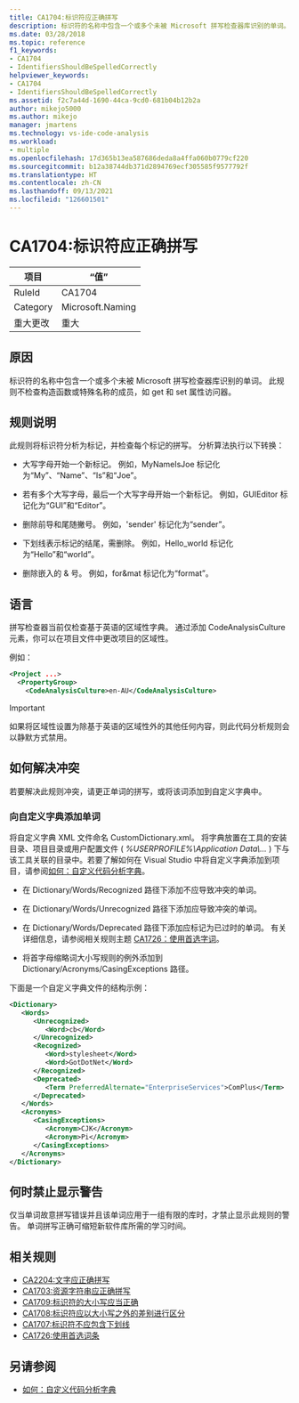 ```yaml
---
title: CA1704:标识符应正确拼写
description: 标识符的名称中包含一个或多个未被 Microsoft 拼写检查器库识别的单词。 此规则不检查构造函数或特殊名称的成员，如 get 和 set 属性访问器。
ms.date: 03/28/2018
ms.topic: reference
f1_keywords:
- CA1704
- IdentifiersShouldBeSpelledCorrectly
helpviewer_keywords:
- CA1704
- IdentifiersShouldBeSpelledCorrectly
ms.assetid: f2c7a44d-1690-44ca-9cd0-681b04b12b2a
author: mikejo5000
ms.author: mikejo
manager: jmartens
ms.technology: vs-ide-code-analysis
ms.workload:
- multiple
ms.openlocfilehash: 17d365b13ea587686deda8a4ffa060b0779cf220
ms.sourcegitcommit: b12a38744db371d2894769ecf305585f9577792f
ms.translationtype: HT
ms.contentlocale: zh-CN
ms.lasthandoff: 09/13/2021
ms.locfileid: "126601501"
---
```

# <a name="ca1704-identifiers-should-be-spelled-correctly"></a>CA1704:标识符应正确拼写

|项目|“值”|
|-|-|
|RuleId|CA1704|
|Category|Microsoft.Naming|
|重大更改|重大|

## <a name="cause"></a>原因

标识符的名称中包含一个或多个未被 Microsoft 拼写检查器库识别的单词。 此规则不检查构造函数或特殊名称的成员，如 get 和 set 属性访问器。

## <a name="rule-description"></a>规则说明

此规则将标识符分析为标记，并检查每个标记的拼写。 分析算法执行以下转换：

- 大写字母开始一个新标记。 例如，MyNameIsJoe 标记化为“My”、“Name”、“Is”和“Joe”。

- 若有多个大写字母，最后一个大写字母开始一个新标记。 例如，GUIEditor 标记化为“GUI”和“Editor”。

- 删除前导和尾随撇号。 例如，'sender' 标记化为“sender”。

- 下划线表示标记的结尾，需删除。 例如，Hello_world 标记化为“Hello”和“world”。

- 删除嵌入的 	& 号。 例如，for&mat 标记化为“format”。

## <a name="language"></a>语言

拼写检查器当前仅检查基于英语的区域性字典。 通过添加 CodeAnalysisCulture 元素，你可以在项目文件中更改项目的区域性。

例如：

```xml
<Project ...>
  <PropertyGroup>
    <CodeAnalysisCulture>en-AU</CodeAnalysisCulture>
```

> [!IMPORTANT]
> 如果将区域性设置为除基于英语的区域性外的其他任何内容，则此代码分析规则会以静默方式禁用。

## <a name="how-to-fix-violations"></a>如何解决冲突

若要解决此规则冲突，请更正单词的拼写，或将该词添加到自定义字典中。

### <a name="to-add-words-to-a-custom-dictionary"></a>向自定义字典添加单词

将自定义字典 XML 文件命名 CustomDictionary.xml。 将字典放置在工具的安装目录、项目目录或用户配置文件 ( *%USERPROFILE%\Application Data\\...* ) 下与该工具关联的目录中。若要了解如何在 Visual Studio 中将自定义字典添加到项目，请参阅[如何：自定义代码分析字典](../code-quality/how-to-customize-the-code-analysis-dictionary.md)。

- 在 Dictionary/Words/Recognized 路径下添加不应导致冲突的单词。

- 在 Dictionary/Words/Unrecognized 路径下添加应导致冲突的单词。

- 在 Dictionary/Words/Deprecated 路径下添加应标记为已过时的单词。 有关详细信息，请参阅相关规则主题 [CA1726：使用首选字词](../code-quality/ca1726.md)。

- 将首字母缩略词大小写规则的例外添加到 Dictionary/Acronyms/CasingExceptions 路径。

下面是一个自定义字典文件的结构示例：

```xml
<Dictionary>
   <Words>
      <Unrecognized>
         <Word>cb</Word>
      </Unrecognized>
      <Recognized>
         <Word>stylesheet</Word>
         <Word>GotDotNet</Word>
      </Recognized>
      <Deprecated>
         <Term PreferredAlternate="EnterpriseServices">ComPlus</Term>
      </Deprecated>
   </Words>
   <Acronyms>
      <CasingExceptions>
         <Acronym>CJK</Acronym>
         <Acronym>Pi</Acronym>
      </CasingExceptions>
   </Acronyms>
</Dictionary>
```

## <a name="when-to-suppress-warnings"></a>何时禁止显示警告

仅当单词故意拼写错误并且该单词应用于一组有限的库时，才禁止显示此规则的警告。 单词拼写正确可缩短新软件库所需的学习时间。

## <a name="related-rules"></a>相关规则

- [CA2204:文字应正确拼写](../code-quality/ca2204.md)
- [CA1703:资源字符串应正确拼写](../code-quality/ca1703.md)
- [CA1709:标识符的大小写应当正确](../code-quality/ca1709.md)
- [CA1708:标识符应以大小写之外的差别进行区分](/dotnet/fundamentals/code-analysis/quality-rules/ca1708)
- [CA1707:标识符不应包含下划线](/dotnet/fundamentals/code-analysis/quality-rules/ca1707)
- [CA1726:使用首选词条](../code-quality/ca1726.md)

## <a name="see-also"></a>另请参阅

- [如何：自定义代码分析字典](../code-quality/how-to-customize-the-code-analysis-dictionary.md)
